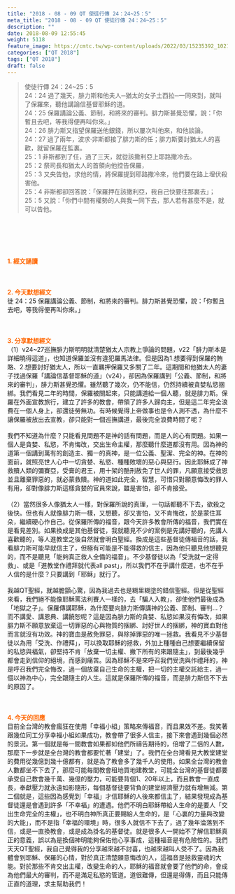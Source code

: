 ```yaml
---
title: "2018 - 08 - 09 QT 使徒行傳 24：24~25：5"
meta_title: "2018 - 08 - 09 QT 使徒行傳 24：24~25：5"
description: ""
date: 2018-08-09 12:55:45
weight: 5118
feature_image: https://cmtc.tw/wp-content/uploads/2022/03/15235392_10211799862337740_180693556567566654_o-1.webp
categories: ["QT 2018"]
tags: ["QT 2018"]
draft: false
---
```


<blockquote>使徒行傳 24：24~25：5<br />
24：24 過了幾天，腓力斯和他夫人─猶太的女子土西拉─一同來到，就叫了保羅來，聽他講論信基督耶穌的道。<br />
24：25 保羅講論公義、節制，和將來的審判。腓力斯甚覺恐懼，說：「你暫且去吧，等我得便再叫你來。」<br />
24：26 腓力斯又指望保羅送他銀錢，所以屢次叫他來，和他談論。<br />
24：27 過了兩年，波求‧非斯都接了腓力斯的任；腓力斯要討猶太人的喜歡，就留保羅在監裏。<br />
25：1 非斯都到了任，過了三天，就從該撒利亞上耶路撒冷去。<br />
25：2 祭司長和猶太人的首領向他控告保羅，<br />
25：3 又央告他，求他的情，將保羅提到耶路撒冷來，他們要在路上埋伏殺害他。<br />
25：4 非斯都卻回答說：「保羅押在該撒利亞，我自己快要往那裏去」；<br />
25：5 又說：「你們中間有權勢的人與我一同下去，那人若有甚麼不是，就可以告他。</blockquote><br />
&nbsp;<br />
<br />
&nbsp;<br />
<br />
<span style="color: #ff6600;"><strong>1. </strong><strong>經文誦讀</strong></span><br />
<br />
<span style="color: #ff6600;"><strong> </strong></span><br />
<br />
<span style="color: #ff6600;"><strong>2. 今天默想</strong><strong>經文<br />
</strong></span>徒 24：25 保羅講論公義、節制，和將來的審判。腓力斯甚覺恐懼，說：「你暫且去吧，等我得便再叫你來。」<br />
<br />
&nbsp;<br />
<br />
<span style="color: #ff6600;"><strong>3. 分享默想經文<br />
</strong></span>（1）v24~27巡撫腓力斯明明就清楚猶太人宗教上爭論的問題，v22「腓力斯本是詳細曉得這道」，也知道保羅並沒有違犯羅馬法律。但是因為1.想要得到保羅的賄賂、2.想要討好猶太人，所以一直羈押保羅又多關了二年。這期間和他猶太人的妻子找過保羅「講論信基督耶穌的道」（v24），卻因為保羅講到「公義、節制，和將來的審判」，腓力斯甚覺恐懼。雖然聽了幾次，仍不能信，仍然持續被貪婪私慾捆綁。我們看見二年的時間，保羅被關起來，只能講道給一個人聽，就是腓力斯。保羅在外面宣教旅行，建立了許多的教會，帶領了許多人歸向主，但是這二年完全浪費在一個人身上，卻還徒勞無功。有時候覺得上帝做事也是令人測不透，為什麼不讓保羅被放出去宣教，卻只能對一個巡撫講道，最後完全浪費時間了呢？<br />
<br />
我們不知道為什麼？只能看見問題不是神的話有問題，而是人的心有問題。如果一個人是貪婪、私慾，不肯悔改，交出生命主權，那麼聽什麼道都沒有用。因為神的道第一個講到萬有的創造主、獨一的真神，是一位公義、聖潔、完全的神。在神的面前，就照亮世人心中一切貪婪、私慾、種種敗壞的惡心與惡行。因此耶穌成了神救贖人類的彌賽亞，受膏的君王，用十架的酷刑赦免了世人的罪，凡願意接受救恩並且離棄罪惡的，就必蒙救贖。神的道如此完全，智慧，可惜只對願意悔改的罪人有用，卻對像腓力斯這樣貪婪的官員來說，雖是害怕，卻不肯接受。<br />
<br />
（2）當然很多人像猶太人一樣，對保羅所說的真理，一句話都聽不下去，欲殺之後快。但也有人就像腓力斯一樣，又想聽，卻又害怕，又不肯悔改，於是蒙住耳朵，繼續硬心作自己。從保羅所傳的福音，跟今天許多教會所傳的福音，我們實在是看見差別。如果換成是其他基督徒，我就聽見不少的案例是先講好聽的，先講人喜歡聽的，等人進教堂之後自然就會明白聖經。換成是這些基督徒傳福音的話，我看腓力斯可能早就信主了，但極有可能是不能得救的信主，因為他只聽見他想聽見的，而不是聽見「能夠真正救人全備的福音」。不少基督徒以為「受洗就一定得救」、或是「進教堂作禮拜就代表all past」，所以我們不在乎講什麼道，也不在乎人信的是什麼？只要講到「耶穌」就行了。<br />
<br />
我越QT聖經，就越膽顫心驚，因為我過去也是糊里糊塗的錯信聖經。但是從聖經來看，我們絕不能像耶穌罵法利賽人一樣的，去「騙人入教」，卻使他們最後成為「地獄之子」。保羅傳講耶穌，為什麼要向腓力斯傳講神的公義、節制、審判…？而不講愛、講恩典、講饒恕呢？這是因為腓力斯的貪婪、私慾如果沒有悔改，如果腓力斯不願意放棄這一切罪惡的心與物質的捆綁、討好世人的捆綁，神的寶血對他而言就沒有功效。神的寶血是赦免罪惡，與除掉罪惡的唯一拯救。我看見不少基督徒以為用「受洗、作禮拜」，可以換取耶穌的拯救，外加上種種自己想要繼續保留的私慾與福氣，卻堅持不肯「放棄一切主權、撇下所有的來跟隨主」，到最後幾乎都會走到信仰的絕境，而感到痛苦。因為耶穌不是來呼召我們受洗與作禮拜的，神是呼召我們完全悔改，過一個放棄自己生命的主權，把一切的主權交託給主，過一個以神為中心，完全跟隨主的人生。這就是保羅所傳的福音，而是腓力斯信不下去的原因了。<br />
<br />
&nbsp;<br />
<br />
<span style="color: #ff6600;"><strong>4. 今天的回應<br />
</strong></span>目前全台灣的教會瘋狂在使用「幸福小組」策略來傳福音，而且果效不差。我笑著跟幾位同工分享幸福小組如果成功，教會帶了很多人信主，接下來會遇到幾個必然的景況。第一個就是每一間教會如果都如他們所禱告期待的，倍增了二倍的人數，那麼下一步就是全台灣的教會都要忙著「建堂」了。我們在全台灣看見大教堂建堂的費用從幾億到幾十億都有，就是為了教會多了幾千人的使用。如果全台灣的教會人數都坐不下去了，那麼可能每間教會租地買地建教堂，可能全台灣的基督徒都要承受自己教會幾千萬、幾億的壓力，可能要背個1、20年以上，而且教會一直成長，奉獻壓力就永遠如影隨形，每個基督徒要背負的建堂經濟壓力就有增無減。第二個就是，這些因為感覺到「幸福」才信耶穌的人後來都信主了，結果發現成為基督徒還是會遇到許多「不幸福」的遭遇。他們不明白耶穌帶給人生命的是要人「交出生命完全的主權」，也不明白神所真正要賜給人生命的，是「心裏的力量與改變的大能」，而不是指「幸福的環境」時，很多人就信不下去了，過了幾年淪落到不信，或是一直換教會，或是成為掛名的基督徒。就是很多人一開始不了解信耶穌真正的意義，誤以為是換個神明能夠保佑他心享事成，這種福音是有危險性的。我們天天QT聖經，我自己覺得我的分享越來越不討喜，也越來越叫人受不了。因為我體會到耶穌、保羅的心情，對於真正清楚願意悔改的人，這福音是拯救靈魂的大能。對於那些不肯交出主權，改變生命的人，耶穌的福音就會要了他們的命，會成為他們最大的審判，而不是滿足私慾的管道。道很難傳，但還是得傳，而且只能傳正直的道理，求主幫助我們！
        